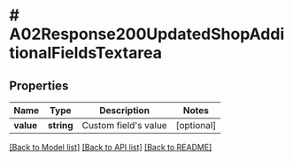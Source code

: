 # # A02Response200UpdatedShopAdditionalFieldsTextarea

## Properties

Name | Type | Description | Notes
------------ | ------------- | ------------- | -------------
**value** | **string** | Custom field&#39;s value | [optional]

[[Back to Model list]](../../README.md#models) [[Back to API list]](../../README.md#endpoints) [[Back to README]](../../README.md)
